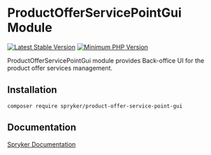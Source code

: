 # ProductOfferServicePointGui Module
[![Latest Stable Version](https://poser.pugx.org/spryker/product-offer-service-point-gui/v/stable.svg)](https://packagist.org/packages/spryker/product-offer-service-point-gui)
[![Minimum PHP Version](https://img.shields.io/badge/php-%3E%3D%208.0-8892BF.svg)](https://php.net/)

ProductOfferServicePointGui module provides Back-office UI for the product offer services management.

## Installation

```
composer require spryker/product-offer-service-point-gui
```

## Documentation

[Spryker Documentation](https://docs.spryker.com)
